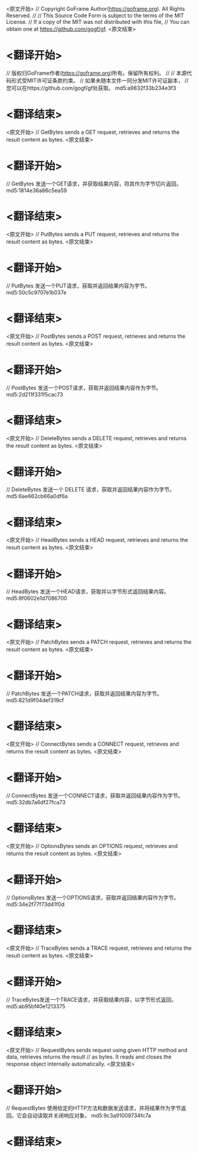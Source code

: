 
<原文开始>
// Copyright GoFrame Author(https://goframe.org). All Rights Reserved.
//
// This Source Code Form is subject to the terms of the MIT License.
// If a copy of the MIT was not distributed with this file,
// You can obtain one at https://github.com/gogf/gf.
<原文结束>

# <翻译开始>
// 版权归GoFrame作者(https://goframe.org)所有。保留所有权利。
//
// 本源代码形式受MIT许可证条款约束。
// 如果未随本文件一同分发MIT许可证副本，
// 您可以在https://github.com/gogf/gf处获取。 md5:a9832f33b234e3f3
# <翻译结束>


<原文开始>
// GetBytes sends a GET request, retrieves and returns the result content as bytes.
<原文结束>

# <翻译开始>
// GetBytes 发送一个GET请求，并获取结果内容，将其作为字节切片返回。 md5:1814e36a86c5ea59
# <翻译结束>


<原文开始>
// PutBytes sends a PUT request, retrieves and returns the result content as bytes.
<原文结束>

# <翻译开始>
// PutBytes 发送一个PUT请求，获取并返回结果内容为字节。 md5:50c5c9707e1b037e
# <翻译结束>


<原文开始>
// PostBytes sends a POST request, retrieves and returns the result content as bytes.
<原文结束>

# <翻译开始>
// PostBytes 发送一个POST请求，获取并返回结果内容作为字节。 md5:2d211f331f5cac73
# <翻译结束>


<原文开始>
// DeleteBytes sends a DELETE request, retrieves and returns the result content as bytes.
<原文结束>

# <翻译开始>
// DeleteBytes 发送一个 DELETE 请求，获取并返回结果内容作为字节。 md5:6ae662cb66a0df6a
# <翻译结束>


<原文开始>
// HeadBytes sends a HEAD request, retrieves and returns the result content as bytes.
<原文结束>

# <翻译开始>
// HeadBytes 发送一个HEAD请求，获取并以字节形式返回结果内容。 md5:8f0602e1d7086700
# <翻译结束>


<原文开始>
// PatchBytes sends a PATCH request, retrieves and returns the result content as bytes.
<原文结束>

# <翻译开始>
// PatchBytes 发送一个PATCH请求，获取并返回结果内容为字节。 md5:821d9f04def319cf
# <翻译结束>


<原文开始>
// ConnectBytes sends a CONNECT request, retrieves and returns the result content as bytes.
<原文结束>

# <翻译开始>
// ConnectBytes 发送一个CONNECT请求，获取并返回结果内容作为字节。 md5:32db7a6df27fca73
# <翻译结束>


<原文开始>
// OptionsBytes sends an OPTIONS request, retrieves and returns the result content as bytes.
<原文结束>

# <翻译开始>
// OptionsBytes 发送一个OPTIONS请求，获取并返回结果内容作为字节。 md5:34e2f77f73d41f0d
# <翻译结束>


<原文开始>
// TraceBytes sends a TRACE request, retrieves and returns the result content as bytes.
<原文结束>

# <翻译开始>
// TraceBytes发送一个TRACE请求，并获取结果内容，以字节形式返回。 md5:ab95bf40e1213375
# <翻译结束>


<原文开始>
// RequestBytes sends request using given HTTP method and data, retrieves returns the result
// as bytes. It reads and closes the response object internally automatically.
<原文结束>

# <翻译开始>
// RequestBytes 使用给定的HTTP方法和数据发送请求，并将结果作为字节返回。它会自动读取并关闭响应对象。 md5:9c3a91009734fc7a
# <翻译结束>

